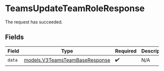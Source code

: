 # TeamsUpdateTeamRoleResponse

The request has succeeded.


## Fields

| Field                                                                  | Type                                                                   | Required                                                               | Description                                                            |
| ---------------------------------------------------------------------- | ---------------------------------------------------------------------- | ---------------------------------------------------------------------- | ---------------------------------------------------------------------- |
| `data`                                                                 | [models.V3TeamsTeamBaseResponse](../models/v3teamsteambaseresponse.md) | :heavy_check_mark:                                                     | N/A                                                                    |